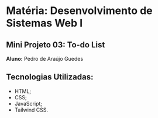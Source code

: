# Matéria: Desenvolvimento de Sistemas Web I
## Mini Projeto 03: To-do List
**Aluno:** Pedro de Araújo Guedes

## Tecnologias Utilizadas:
- HTML;
- CSS;
- JavaScript;
- Tailwind CSS.
